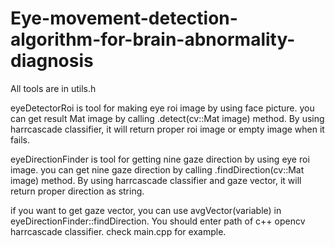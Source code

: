 # Eye-movement-detection-algorithm-for-brain-abnormality-diagnosis
All tools are in utils.h

eyeDetectorRoi is tool for making eye roi image by using face picture.
you can get result Mat image by calling .detect(cv::Mat image) method.
By using harrcascade classifier, it will return proper roi image or empty image when it fails.

eyeDirectionFinder is tool for getting nine gaze direction by using eye roi image.
you can get nine gaze direction by calling .findDirection(cv::Mat image) method.
By using harrcascade classifier and gaze vector, it will return proper direction as string.

if you want to get gaze vector, you can use avgVector(variable) in eyeDirectionFinder::findDirection.
You should enter path of c++ opencv harrcascade classifier. 
check main.cpp for example.
